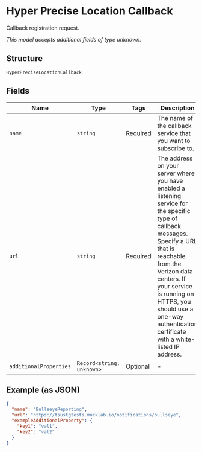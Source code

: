 
# Hyper Precise Location Callback

Callback registration request.

*This model accepts additional fields of type unknown.*

## Structure

`HyperPreciseLocationCallback`

## Fields

| Name | Type | Tags | Description |
|  --- | --- | --- | --- |
| `name` | `string` | Required | The name of the callback service that you want to subscribe to. |
| `url` | `string` | Required | The address on your server where you have enabled a listening service for the specific type of callback messages. Specify a URL that is reachable from the Verizon data centers. If your service is running on HTTPS, you should use a one-way authentication certificate with a white-listed IP address. |
| `additionalProperties` | `Record<string, unknown>` | Optional | - |

## Example (as JSON)

```json
{
  "name": "BullseyeReporting",
  "url": "https://tsustgtests.mocklab.io/notifications/bullseye",
  "exampleAdditionalProperty": {
    "key1": "val1",
    "key2": "val2"
  }
}
```

